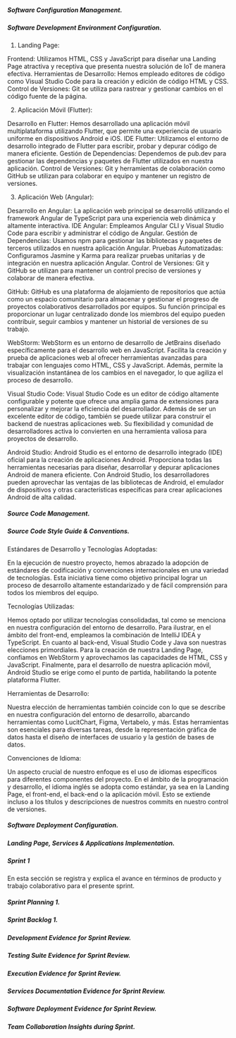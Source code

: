 ##### Software Configuration Management.
##### Software Development Environment Configuration.


1. Landing Page:

Frontend: Utilizamos HTML, CSS y JavaScript para diseñar una Landing Page atractiva y receptiva que presenta nuestra solución de IoT de manera efectiva.
Herramientas de Desarrollo: Hemos empleado editores de código como Visual Studio Code para la creación y edición de código HTML y CSS.
Control de Versiones: Git se utiliza para rastrear y gestionar cambios en el código fuente de la página.

2. Aplicación Móvil (Flutter):

Desarrollo en Flutter: Hemos desarrollado una aplicación móvil multiplataforma utilizando Flutter, que permite una experiencia de usuario uniforme en dispositivos Android e iOS.
IDE Flutter: Utilizamos el entorno de desarrollo integrado de Flutter para escribir, probar y depurar código de manera eficiente.
Gestión de Dependencias: Dependemos de pub.dev para gestionar las dependencias y paquetes de Flutter utilizados en nuestra aplicación.
Control de Versiones: Git y herramientas de colaboración como GitHub se utilizan para colaborar en equipo y mantener un registro de versiones.

3. Aplicación Web (Angular):

Desarrollo en Angular: La aplicación web principal se desarrolló utilizando el framework Angular de TypeScript para una experiencia web dinámica y altamente interactiva.
IDE Angular: Empleamos Angular CLI y Visual Studio Code para escribir y administrar el código de Angular.
Gestión de Dependencias: Usamos npm para gestionar las bibliotecas y paquetes de terceros utilizados en nuestra aplicación Angular.
Pruebas Automatizadas: Configuramos Jasmine y Karma para realizar pruebas unitarias y de integración en nuestra aplicación Angular.
Control de Versiones: Git y GitHub se utilizan para mantener un control preciso de versiones y colaborar de manera efectiva.

GitHub:
GitHub es una plataforma de alojamiento de repositorios que actúa como un espacio comunitario para almacenar y gestionar el progreso de proyectos colaborativos desarrollados por equipos. Su función principal es proporcionar un lugar centralizado donde los miembros del equipo pueden contribuir, seguir cambios y mantener un historial de versiones de su trabajo. 

WebStorm:
WebStorm es un entorno de desarrollo de JetBrains diseñado específicamente para el desarrollo web en JavaScript. Facilita la creación y prueba de aplicaciones web al ofrecer herramientas avanzadas para trabajar con lenguajes como HTML, CSS y JavaScript. Además, permite la visualización instantánea de los cambios en el navegador, lo que agiliza el proceso de desarrollo.

Visual Studio Code:
Visual Studio Code es un editor de código altamente configurable y potente que ofrece una amplia gama de extensiones para personalizar y mejorar la eficiencia del desarrollador. Además de ser un excelente editor de código, también se puede utilizar para construir el backend de nuestras aplicaciones web. Su flexibilidad y comunidad de desarrolladores activa lo convierten en una herramienta valiosa para proyectos de desarrollo.

Android Studio:
Android Studio es el entorno de desarrollo integrado (IDE) oficial para la creación de aplicaciones Android. Proporciona todas las herramientas necesarias para diseñar, desarrollar y depurar aplicaciones Android de manera eficiente. Con Android Studio, los desarrolladores pueden aprovechar las ventajas de las bibliotecas de Android, el emulador de dispositivos y otras características específicas para crear aplicaciones Android de alta calidad. 

##### Source Code Management.
##### Source Code Style Guide & Conventions.
Estándares de Desarrollo y Tecnologías Adoptadas:

En la ejecución de nuestro proyecto, hemos abrazado la adopción de estándares de codificación y convenciones internacionales en una variedad de tecnologías. Esta iniciativa tiene como objetivo principal lograr un proceso de desarrollo altamente estandarizado y de fácil comprensión para todos los miembros del equipo.

Tecnologías Utilizadas:

Hemos optado por utilizar tecnologías consolidadas, tal como se menciona en nuestra configuración del entorno de desarrollo. Para ilustrar, en el ámbito del front-end, empleamos la combinación de IntelliJ IDEA y TypeScript. En cuanto al back-end, Visual Studio Code y Java son nuestras elecciones primordiales. Para la creación de nuestra Landing Page, confiamos en WebStorm y aprovechamos las capacidades de HTML, CSS y JavaScript. Finalmente, para el desarrollo de nuestra aplicación móvil, Android Studio se erige como el punto de partida, habilitando la potente plataforma Flutter.

Herramientas de Desarrollo:

Nuestra elección de herramientas también coincide con lo que se describe en nuestra configuración del entorno de desarrollo, abarcando herramientas como LucitChart, Figma, Vertabelo, y más. Estas herramientas son esenciales para diversas tareas, desde la representación gráfica de datos hasta el diseño de interfaces de usuario y la gestión de bases de datos.

Convenciones de Idioma:

Un aspecto crucial de nuestro enfoque es el uso de idiomas específicos para diferentes componentes del proyecto. En el ámbito de la programación y desarrollo, el idioma inglés se adopta como estándar, ya sea en la Landing Page, el front-end, el back-end o la aplicación móvil. Esto se extiende incluso a los títulos y descripciones de nuestros commits en nuestro control de versiones.

##### Software Deployment Configuration.

##### Landing Page, Services & Applications Implementation.
##### Sprint 1
 En esta sección se registra y explica el avance en términos de producto y trabajo colaborativo para el presente sprint.
##### Sprint Planning 1.

##### Sprint Backlog 1.
##### Development Evidence for Sprint Review.
##### Testing Suite Evidence for Sprint Review.
##### Execution Evidence for Sprint Review.
##### Services Documentation Evidence for Sprint Review.
##### Software Deployment Evidence for Sprint Review.
##### Team Collaboration Insights during Sprint.
